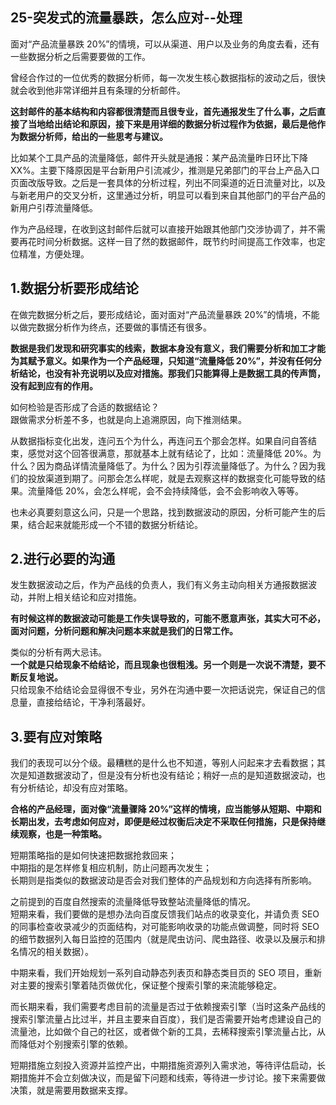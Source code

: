 ## 25-突发式的流量暴跌，怎么应对--处理

面对“产品流量暴跌 20%”的情境，可以从渠道、用户以及业务的角度去看，还有一些数据分析之后需要要做的工作。  

曾经合作过的一位优秀的数据分析师，每一次发生核心数据指标的波动之后，很快就会收到他非常详细并且有条理的分析邮件。  

**这封邮件的基本结构和内容都很清楚而且很专业，首先通报发生了什么事，之后直接了当地给出结论和原因，接下来是用详细的数据分析过程作为依据，最后是他作为数据分析师，给出的一些思考与建议。**  

比如某个工具产品的流量降低，邮件开头就是通报：某产品流量昨日环比下降 XX%。主要下降原因是平台新用户引流减少，推测是兄弟部门的平台上产品入口页面改版导致。之后是一套具体的分析过程，列出不同渠道的近日流量对比，以及与新老用户的交叉分析，这里通过分析，明显可以看到来自其他部门的平台产品的新用户引荐流量降低。  

作为产品经理，在收到这封邮件后就可以直接开始跟其他部门交涉协调了，并不需要再花时间分析数据。这样一目了然的数据邮件，既节约时间提高工作效率，也定位精准，方便处理。

## 1.数据分析要形成结论

在做完数据分析之后，要形成结论，面对面对“产品流量暴跌 20%”的情境，不能以做完数据分析作为终点，还要做的事情还有很多。  

**数据是我们发现和研究事实的线索，数据本身没有意义，我们需要分析和加工才能为其赋予意义。如果作为一个产品经理，只知道“流量降低 20%”，并没有任何分析结论，也没有补充说明以及应对措施。那我们只能算得上是数据工具的传声筒，没有起到应有的作用。**  

如何检验是否形成了合适的数据结论？  
跟做需求分析差不多，也就是向上追溯原因，向下推测结果。  

从数据指标变化出发，连问五个为什么，再连问五个那会怎样。如果自问自答结束，感觉对这个回答很满意，那就基本上就有结论了，比如：流量降低 20%。为什么？因为商品详情流量降低了。为什么？因为引荐流量降低了。为什么？因为我们的投放渠道到期了。问那会怎么样呢，就是去观察这样的数据变化可能导致的结果。流量降低 20%，会怎么样呢，会不会持续降低，会不会影响收入等等。  

也未必真要刻意这么问，只是一个思路，找到数据波动的原因，分析可能产生的后果，结合起来就能形成一个不错的数据分析结论。

## 2.进行必要的沟通

发生数据波动之后，作为产品线的负责人，我们有义务主动向相关方通报数据波动，并附上相关结论和应对措施。  

**有时候这样的数据波动可能是工作失误导致的，可能不愿意声张，其实大可不必，面对问题，分析问题和解决问题本来就是我们的日常工作。**  

类似的分析有两大忌讳。  
**一个就是只给现象不给结论，而且现象也很粗浅。另一个则是一次说不清楚，要不断反复地说。**    
只给现象不给结论会显得很不专业，另外在沟通中要一次把话说完，保证自己的信息量，直接给结论，干净利落最好。

## 3.要有应对策略

我们的表现可以分个级。最糟糕的是什么也不知道，等别人问起来才去看数据；其次是知道数据波动了，但是没有分析也没有结论；稍好一点的是知道数据波动，也有分析结论，却没有应对策略。  

**合格的产品经理，面对像“流量骤降 20%”这样的情境，应当能够从短期、中期和长期出发，去考虑如何应对，即便是经过权衡后决定不采取任何措施，只是保持继续观察，也是一种策略。**   

短期策略指的是如何快速把数据抢救回来；  
中期指的是怎样修复相应机制，防止问题再次发生；  
长期则是指类似的数据波动是否会对我们整体的产品规划和方向选择有所影响。  

之前提到的百度自然搜索的流量降低导致整站流量降低的情况。  
短期来看，我们要做的是想办法向百度反馈我们站点的收录变化，并请负责 SEO 的同事检查收录减少的页面结构，对可能影响收录的功能点做调整，同时将 SEO 的细节数据列入每日监控的范围内（就是爬虫访问、爬虫路径、收录以及展示和排名情况的相关数据）。  

中期来看，我们开始规划一系列自动静态列表页和静态类目页的 SEO 项目，重新对主要的搜索引擎着陆页做优化，保证整个搜索引擎的来流能够稳定。  

而长期来看，我们需要考虑目前的流量是否过于依赖搜索引擎（当时这条产品线的搜索引擎流量占比过半，并且主要来自百度），我们是否需要开始考虑建设自己的流量池，比如做个自己的社区，或者做个新的工具，去稀释搜索引擎流量占比，从而降低对个别搜索引擎的依赖。  

短期措施立刻投入资源并监控产出，中期措施资源列入需求池，等待评估启动，长期措施并不会立刻做决议，而是留下问题和线索，等待进一步讨论。接下来需要做决策，就是需要用数据来支撑。
